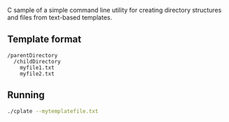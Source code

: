 C sample of a simple command line utility for creating directory structures and files from text-based templates.

## Template format

```text
/parentDirectory
  /childDirectory
    myfile1.txt
    myfile2.txt
```

## Running

```bash
./cplate --mytemplatefile.txt
```
